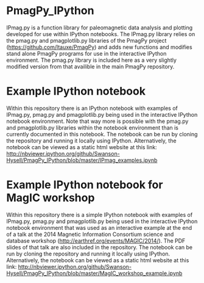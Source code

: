 PmagPy_IPython
==============

IPmag.py is a function library for paleomagnetic data analysis and plotting developed for use within IPython notebooks. The IPmag.py library relies on the pmag.py and pmagplotlib.py libraries of the PmagPy project (https://github.com/ltauxe/PmagPy) and adds new functions and modifies stand alone PmagPy programs for use in the interactive IPython environment. The pmag.py library is included here as a very slightly modified version from that availible in the main PmagPy repository.

Example IPython notebook
==============

Within this repository there is an IPython notebook with examples of IPmag.py, pmag.py and pmagplotlib.py being used in the interactive IPython notebook environment. Note that way more is possible with the pmag.py and pmagplotlib.py libraries within the notebook environment than is currently documented in this notebook. The notebook can be run by cloning the repository and running it locally using IPython. Alternatively, the notebook can be viewed as a static html website at this link: http://nbviewer.ipython.org/github/Swanson-Hysell/PmagPy_IPython/blob/master/IPmag_examples.ipynb

Example IPython notebook for MagIC workshop
==============

Within this repository there is a simple IPython notebook with examples of IPmag.py, pmag.py and pmagplotlib.py being used in the interactive IPython notebook environment that was used as an interactive example at the end of a talk at the 2014 Magnetic Information Consortium science and database workshop (http://earthref.org/events/MAGIC/2014/). The PDF slides of that talk are also included in the repository. The notebook can be run by cloning the repository and running it locally using IPython. Alternatively, the notebook can be viewed as a static html website at this link: http://nbviewer.ipython.org/github/Swanson-Hysell/PmagPy_IPython/blob/master/MagIC_workshop_example.ipynb
